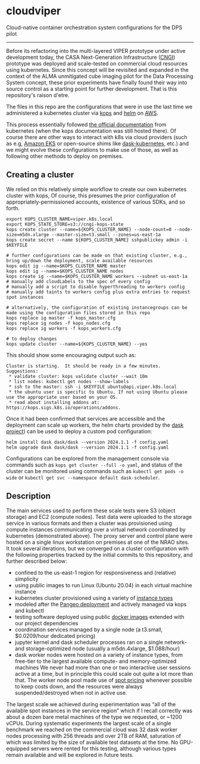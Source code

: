 # cloudviper
Cloud-native container orchestration system configurations for the DPS pilot

---
Before its refactoring into the multi-layered VIPER prototype under active development today, the CASA Next-Generation Infrastructure ([CNGI](https://cngi-prototype.readthedocs.io/en/latest/benchmarking.html#Commercial-Cloud)) prototype was deployed and scale-tested on commercial cloud resources using kubernetes. Since this concept will be revisited and expanded in the context of the ALMA unmitigated cube imaging pilot for the Data Processing System concept, these prior experiments have finally found their way into source control as a starting point for further development. That is this repository's raison d'etre.

The files in this repo are the configurations that were in use the last time we administered a kubernetes cluster via [kops](https://kops.sigs.k8s.io/) and [helm](https://helm.sh/) on [AWS](https://aws.amazon.com/console/).

This process essentially followed [the official documentation](https://kubernetes.io/docs/tasks/tools/) from kubernetes (when the kops documentation was still hosted there). Of course there are other ways to interact with k8s via cloud providers (such as e.g, [Amazon EKS](https://aws.amazon.com/eks/) or open-source shims like [dask-kubernetes](https://docs.dask.org/en/latest/deploying-kubernetes.html), etc.) and we might evolve these configurations to make use of those, as well as following other methods to deploy on premises.

## Creating a cluster

We relied on this relatively simple workflow to create our own kubernetes cluster with kops, 
Of course, this presumes the prior configuration of appropriately-permissioned accounts, existence of various SDKs, and so forth.
```
export KOPS_CLUSTER_NAME=viper.k8s.local
export KOPS_STATE_STORE=s3://cngi-kops-state
kops create cluster --name=${KOPS_CLUSTER_NAME} --node-count=0 --node-size=m5dn.xlarge --master-size=t3.small --zones=us-east-1a
kops create secret --name ${KOPS_CLUSTER_NAME} sshpublickey admin -i $KEYFILE

# further configurations can be made on that existing cluster, e.g., bring up/down the deployment, scale available resources
kops edit ig --name=$KOPS_CLUSTER_NAME master
kops edit ig --name=$KOPS_CLUSTER_NAME nodes
kops create ig --name=$KOPS_CLUSTER_NAME workers --subnet us-east-1a
# manually add cloudLabels to the spec of every config
# manually add a script to disable hyperthreading to workers config
# manually add taints to workers config plus extra entries to request spot instances

# alternatively, the configuration of existing instancegroups can be made using the configuration files stored in this repo
kops replace ig master -f kops_master.cfg
kops replace ig nodes -f kops_nodes.cfg
kops replace ig workers -f kops_workers.cfg 

# to deploy changes
kops update cluster --name=${KOPS_CLUSTER_NAME} --yes
```
This should show some encouraging output such as:
```
Cluster is starting.  It should be ready in a few minutes.
Suggestions:
 * validate cluster: kops validate cluster --wait 10m
 * list nodes: kubectl get nodes --show-labels
 * ssh to the master: ssh -i $KEYFILE ubuntu@api.viper.k8s.local
 * the ubuntu user is specific to Ubuntu. If not using Ubuntu please use the appropriate user based on your OS.
 * read about installing addons at: https://kops.sigs.k8s.io/operations/addons.
```
Once it had been confirmed that services are accessible and the deployment can scale up workers, the helm charts provided by the [dask project](https://github.com/dask/helm-chart)) can be used to deploy a custom pod configuration:
```
helm install dask dask/dask --version 2024.1.1 -f config.yaml
helm upgrade dask dask/dask --version 2024.1.1 -f config.yaml
```
Configurations can be explored from the management console via commands such as `kops get cluster --full -o yaml`, and status of the cluster can be monitored using commands such as `kubectl get pods -o wide` or `kubectl get svc --namespace default dask-scheduler`.

## Description

The main services used to perform these scale tests were S3 (object storage) and EC2 (compute nodes). Test data were uploaded to the storage service in various formats and then a  cluster was provisioned using compute instances communicating over a virtual network coordinated by kubernetes (demonstrated above). The proxy server and control plane were hosted on a single linux workstation on premises at one of the NRAO sites. It took several iterations, but we converged on a cluster configuration with the following properties tracked by the initial commits to this repository, and further described below:
- confined to the us-east-1 region for responsiveness and (relative) simplicity
- using public images to run Linux (Ubuntu 20.04) in each virtual machine instance
- kubernetes cluster provisioned using a variety of [instance types](https://aws.amazon.com/ec2/instance-types/)
- modeled after the [Pangeo deployment](https://medium.com/pangeo/pangeo-cloud-costs-part1-f89842da411d) and actively managed via kops and kubectl
- testing software deployed using public [docker images](https://hub.docker.com/u/daskdev) extended with our project dependencies
- coordination services managed by a single node (a t3.small, $0.0209/hour dedicated pricing)
- jupyter kernel and dask scheduler processes ran on a single network- and storage-optimized node (usually a m5dn.4xlarge, $1.088/hour)
- dask worker nodes were hosted on a variety of instance types, from free-tier to the largest available compute- and memory-optimized machines
We never had more than one or two interactive user sessions active at a time, but in principle this could scale out quite a lot more than that. The worker node pool made use of [spot pricing](https://aws.amazon.com/ec2/spot/pricing/) whenever possible to keep costs down, and the resources were always suspended/destroyed when not in active use.

The largest scale we achieved during experimentation was “all of the available spot instances in the service region” which if I recall correctly was about a dozen bare metal machines of the type we requested, or ~1200 vCPUs. During systematic experiments the largest scale of a single benchmark we reached on the commercial cloud was 32 dask worker nodes processing with 256 threads and over 2TB of RAM, saturation of which was limited by the size of available test datasets at the time. No GPU-equipped servers were rented for this testing, although various types remain available and will be explored in future tests.
